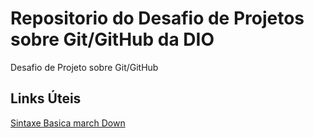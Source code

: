 # Repositorio do Desafio de Projetos sobre Git/GitHub da DIO
Desafio de Projeto sobre Git/GitHub

## Links Úteis

[Sintaxe Basica march Down](https://markdown.net.br/sintaxe-basica/)
